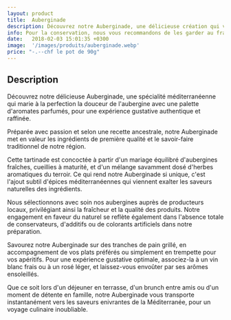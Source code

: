 ```yaml
---
layout: product
title:  Auberginade
description: Découvrez notre Auberginade, une délicieuse création qui vous transporte au cœur des saveurs méditerranéennes. Savamment élaborée à partir d'aubergines fraîches et d'herbes aromatiques sélectionnées, cette tartinade offre une explosion de saveurs en bouche. Laissez-vous séduire par son onctuosité et son parfum envoûtant, qui évoquent les chaudes journées estivales et les plaisirs simples de la cuisine maison. Parfaite en apéritif sur des toasts grillés ou en accompagnement de vos plats préférés, notre Auberginade saura ravir les amateurs de cuisine authentique et gourmande.
info: Pour la conservation, nous vous recommandons de les garder au frais à 4° max.<br/>Après ouverture, elle se conserve environ 5 à 15 jours.
date:   2018-02-03 15:01:35 +0300
image:  '/images/produits/auberginade.webp'
price: "-.--chf le pot de 90g"
---
```


## Description

Découvrez notre délicieuse Auberginade, une spécialité méditerranéenne qui marie à la perfection la douceur de l'aubergine avec une palette d'aromates parfumés, pour une expérience gustative authentique et raffinée.

Préparée avec passion et selon une recette ancestrale, notre Auberginade met en valeur les ingrédients de première qualité et le savoir-faire traditionnel de notre région.

Cette tartinade est concoctée à partir d'un mariage équilibré d'aubergines fraîches, cueillies à maturité, et d'un mélange savamment dosé d'herbes aromatiques du terroir. Ce qui rend notre Auberginade si unique, c'est l'ajout subtil d'épices méditerranéennes qui viennent exalter les saveurs naturelles des ingrédients.

Nous sélectionnons avec soin nos aubergines auprès de producteurs locaux, privilégiant ainsi la fraîcheur et la qualité des produits. Notre engagement en faveur du naturel se reflète également dans l'absence totale de conservateurs, d'additifs ou de colorants artificiels dans notre préparation.

Savourez notre Auberginade sur des tranches de pain grillé, en accompagnement de vos plats préférés ou simplement en trempette pour vos apéritifs. Pour une expérience gustative optimale, associez-la à un vin blanc frais ou à un rosé léger, et laissez-vous envoûter par ses arômes ensoleillés.

Que ce soit lors d'un déjeuner en terrasse, d'un brunch entre amis ou d'un moment de détente en famille, notre Auberginade vous transporte instantanément vers les saveurs enivrantes de la Méditerranée, pour un voyage culinaire inoubliable.